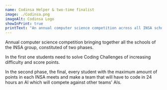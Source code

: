 ```yaml
---
name: Codinsa Helper & two-time finalist
image: ./Codinsa.png
imageAlt: Codinsa Logo
showInPrint: true
printText: "An annual computer science competition across all INSA schools, featuring a first phase of coding challenges and a 24-hour final where top students from each INSA develop competing AIs."
---
```


Annual computer science competition bringing together all the schools of the INSA group,
constituted of two phases.

In the first one students need to solve Coding Challenges of increasing difficulty and
score points.

In the second phase, the final, every student with the maximum amount of points in each
INSA meets and make a team that will have to code in 24 hours an AI which will compete
against other teams' AIs.